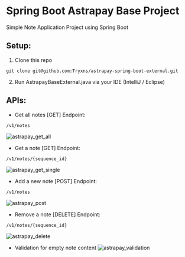 # Spring Boot Astrapay Base Project
Simple Note Application Project using Spring Boot

## Setup:  
1. Clone this repo
```
git clone git@github.com:Tryxns/astrapay-spring-boot-external.git
```
2. Run AstrapayBaseExternal.java via your IDE (IntelliJ / Eclipse)


## APIs:

- Get all notes
[GET] Endpoint:
```
/v1/notes
```
![astrapay_get_all](https://github.com/user-attachments/assets/209a9b42-30b2-47d6-8d14-e988879ff1cb)

- Get a note
[GET] Endpoint:
```
/v1/notes/{sequence_id}
```
![astrapay_get_single](https://github.com/user-attachments/assets/09191820-2a36-4583-9699-3114a3be04a4)

- Add a new note
[POST] Endpoint:
```
/v1/notes
```
![astrapay_post](https://github.com/user-attachments/assets/fd1a7386-2445-4894-9355-5aee0060396b)

- Remove a note
[DELETE] Endpoint:
```
/v1/notes/{sequence_id}
```
![astrapay_delete](https://github.com/user-attachments/assets/46895ba0-0d11-4f64-ae00-5e3385a99ea3)

- Validation for empty note content
![astrapay_validation](https://github.com/user-attachments/assets/4cb4e03a-fa46-4fcd-a463-c3daf68c0a06)
